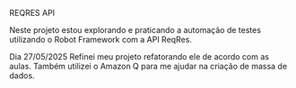 REQRES API

Neste projeto estou explorando e praticando a automação de testes utilizando o Robot Framework com a API ReqRes.

Dia 27/05/2025 
Refinei meu projeto refatorando ele de acordo com as aulas. Também utilizei o Amazon Q para me ajudar na criação de massa de dados.